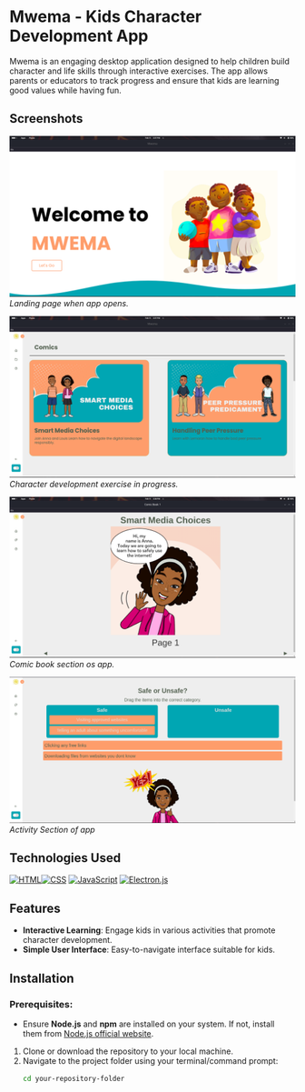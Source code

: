 # Mwema - Kids Character Development App

Mwema is an engaging desktop application designed to help children build character and life skills through interactive exercises. The app allows parents or educators to track progress and ensure that kids are learning good values while having fun.

## Screenshots
![Mwema Screenshot 1](images/mwema_screenshot1.png)  
*Landing page when app opens.*

![Mwema Screenshot 2](images/mwema_screenshot2.png)  
*Character development exercise in progress.*

![Mwema Screenshot 3](images/mwema_screenshot3.png)  
*Comic book section os app.*

![Mwema Screenshot 4](images/mwema_screenshot4.png)  
*Activity Section of app*


## Technologies Used
[![HTML](https://img.shields.io/badge/HTML-FF6347?style=for-the-badge&logo=html5&logoColor=white)](https://www.w3.org/html/)[![CSS](https://img.shields.io/badge/CSS-4B8F29?style=for-the-badge&logo=css3&logoColor=white)](https://www.w3.org/Style/CSS/)  [![JavaScript](https://img.shields.io/badge/JavaScript-F7DF1E?style=for-the-badge&logo=javascript&logoColor=black)](https://www.javascript.com/)  [![Electron.js](https://img.shields.io/badge/Electron-191970?style=for-the-badge&logo=Electron&logoColor=white)](https://www.electronjs.org/)  

## Features
- **Interactive Learning**: Engage kids in various activities that promote character development.
- **Simple User Interface**: Easy-to-navigate interface suitable for kids.

## Installation

### Prerequisites:
- Ensure **Node.js** and **npm** are installed on your system. If not, install them from [Node.js official website](https://nodejs.org/).

1. Clone or download the repository to your local machine.
2. Navigate to the project folder using your terminal/command prompt:
   ```bash
   cd your-repository-folder
